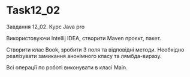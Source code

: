 # Task12_02
Завдання 12_02. Курс Java pro

Використовуючи Intellij IDEA, створити Maven проєкт, пакет.

Створити клас Book, зробити 3 поля та відповідні методи. Необхідно реалізувати замикання анонімного класу та лямбда-виразу.

Всі операції по роботі виконувати в класі Main.
